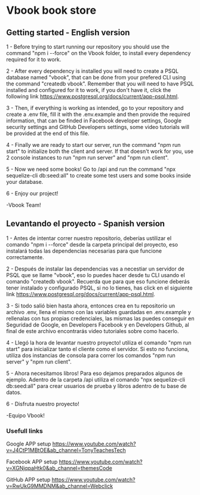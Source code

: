 # Vbook book store

## Getting started - English version

1 - Before trying to start running our repository you should use the command "npm i --force" on the Vbook folder, to install every dependency required for it to work.

2 - After every dependency is installed you will need to create a PSQL database named "vbook", that can be done from your prefered CLI using the command "createdb vbook". Remember that you will need to have PSQL installed and configured for it to work, if you don't have it, click the following link https://www.postgresql.org/docs/current/app-psql.html.

3 - Then, if everything is working as intended, go to your repository and create a .env file, fill it with the .env.example and then provide the required information, that can be finded in Facebook developer settings, Google security settings and GitHub Developers settings, some video tutorials will be provided at the end of this file.

4 - Finally we are ready to start our server, run the command "npm run start" to initialize both the client and server. If that doesn't work for you, use 2 console instances to run "npm run server" and "npm run client".

5 - Now we need some books! Go to /api and run the command "npx sequelize-cli db:seed:all" to create some test users and some books inside your database.

6 - Enjoy our project! 

-Vbook Team!

## Levantando el proyecto - Spanish version

1 - Antes de intentar correr nuestro repositorio, deberías ustilizar el comando "npm i --force" desde la carpeta principal del proyecto, eso instalará todas las dependencias necesarias para que funcione correctamente.

2 - Después de instalar las dependencias vas a necestiar un servidor de PSQL que se llame "vbook", eso lo puedes hacer desde tu CLI usando el comando "createdb vbook". Recuerda que para que eso funcione deberás tener instalado y configurado PSQL, si no lo tienes, has click en el siguiente link https://www.postgresql.org/docs/current/app-psql.html.

3 - Si todo salió bien hasta ahora, entonces crea en tu repositorio un archivo .env, llena el mismo con las variables guardadas en .env.example y rellenalas con tus propias credenciales, las mismas las puedes conseguir en Seguridad de Google, en Developers Facebook y en Developers Github, al final de este archivo encontrarás video tutoriales sobre como hacerlo.

4 - Llegó la hora de levantar nuestro proyecto! utiliza el comando "npm run start" para inicializar tanto el cliente como el servidor. Si esto no funciona, utiliza dos instancias de consola para correr los comandos "npm run server" y "npm run client".

5 - Ahora necesitamos libros! Para eso dejamos preparados algunos de ejemplo. Adentro de la carpeta /api utiliza el comando "npx sequelize-cli db:seed:all" para crear usuarios de prueba y libros adentro de tu base de datos.

6 - Disfruta nuestro proyecto! 

-Equipo Vbook!


### Usefull links

Google APP setup
https://www.youtube.com/watch?v=J4CtP1MBtOE&ab_channel=TonyTeachesTech

Facebook APP setup
https://www.youtube.com/watch?v=XGNjqpaHtk0&ab_channel=themesCode

GitHub APP setup
https://www.youtube.com/watch?v=RwUkG9MMDNM&ab_channel=Webclick

